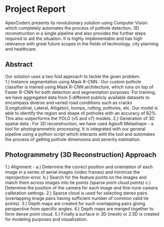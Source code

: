# Project Report
ApexCoders presents its revolutionary solution using Computer Vision which completely automates the process of pothole detection, 3D reconstruction in a single pipeline and also provides the further steps required to aid the situation. It is highly implementable and has high relevance with great future scopes in the fields of technology, city planning and healthcare.

## Abstract
Our solution uses a two fold approach to tackle the given problem.  
1.) Instance segmentation using Mask R-CNN : Our custom pothole classifier is trained using Mask R-CNN architecture, which runs on top of Faster R-CNN for both detection and segmentation purposes. For training, we have aggregated data from 5 different publicly available datasets to encompass diverse and varied road conditions such as cracks (Longitudinal, Lateral, Alligator), bumps, rutting, potholes, etc. Our model is able to identify the region and shape of potholes with an accuracy of 82%. This also outperforms the YOLO (v5 and v7) models.
2.) Generation of 3D spatial data : For 3D reconstruction, we have used Agisoft Metashape - a tool for photogrammetric processing. It is integrated with our general pipeline using a python script which interacts with the tool and automates the process of getting pothole dimensions and severity estimation.

## Photogrammetry (3D Reconstruction) Approach
1.) Alignment - 
  a.) Determine the correct position and orientation of each image in a series of aerial images (video frames) and minimize the reprojection error.
  b.) Search for the feature points on the images and match them across images into tie points (sparse point cloud points)
  c.) Determine the position of the camera for each image and fine-tune camera calibration settings.
2.) Sparse cloud is used for selecting stereo pairs (overlapping image pairs having sufficient number of common valid tie points).
3.) Depth maps are created for such overlapping pairs giving perspective from specific angles.
4.) Depth maps are merged together to form dense point cloud.
5.) Finally a surface in 3D (mesh) or 2.5D is created for modeling purposes and visualization.

